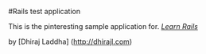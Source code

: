 #Rails test application

This is  the pinteresting sample application for.
[*Learn Rails*](http://dhirajl.com)
 
by [Dhiraj Laddha] (http://dhirajl.com)